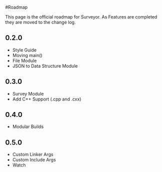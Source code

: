 #Roadmap

This page is the official roadmap for Surveyor. As Features are completed they are moved to the change log.

## 0.2.0
- Style Guide
- Moving main()
- File Module
- JSON to Data Structure Module

## 0.3.0
- Survey Module
- Add C++ Support (.cpp and .cxx)

## 0.4.0
- Modular Builds

## 0.5.0
- Custom Linker Args
- Custom Include Args
- Watch


